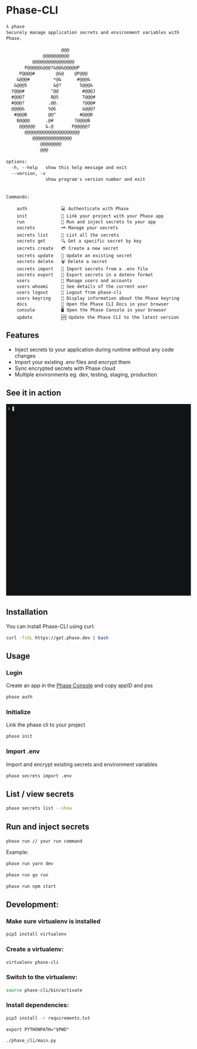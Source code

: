 # Phase-CLI

```
λ phase
Securely manage application secrets and environment variables with Phase.

                     @@@
              @@@@@@@@@@
          @@@@@@@@@@@@@@@@
       P@@@@@&@@@?&@@&@@@@@P
     P@@@@#        @&@    @P@@@
    &@@@#         *@&      #@@@&
   &@@@5          &@?       5@@@&
  Y@@@#          ^@@         #@@@J
  #@@@7          B@5         7@@@#
  #@@@?         .@@.         ?@@@#
  @@@@&         5@G          &@@@7
   #@@@B        @@^         #@@@B
    B@@@@      .@#        7@@@@B
     @@@@@@    &.@       P@@@@@7
       @@@@@@@@@@@@@@@@@@@@@
          @@@@@@@@@@@@@@@
             @@@@@@@@
             @@@

options:
  -h, --help   show this help message and exit
  --version, -v
               show program's version number and exit


Commands:

    auth             💻 Authenticate with Phase
    init             🔗 Link your project with your Phase app
    run              🚀 Run and inject secrets to your app
    secrets          🗝️ Manage your secrets
    secrets list     📇 List all the secrets
    secrets get      🔍 Get a specific secret by key
    secrets create   💳 Create a new secret
    secrets update   📝 Update an existing secret
    secrets delete   🗑️ Delete a secret
    secrets import   📩 Import secrets from a .env file
    secrets export   🥡 Export secrets in a dotenv format
    users            👥 Manage users and accounts
    users whoami     🙋 See details of the current user
    users logout     🏃 Logout from phase-cli
    users keyring    🔐 Display information about the Phase keyring
    docs             📖 Open the Phase CLI Docs in your browser
    console          🖥️ Open the Phase Console in your browser
    update           🆙 Update the Phase CLI to the latest version
```

## Features

- Inject secrets to your application during runtime without any code changes
- Import your existing .env files and encrypt them
- Sync encrypted secrets with Phase cloud
- Multiple environments eg. dev, testing, staging, production

## See it in action

[![asciicast](media/phase-cli-demo.gif)](asciinema-cli-demo)

## Installation

You can install Phase-CLI using curl:

```bash
curl -fsSL https://get.phase.dev | bash
```

## Usage

### Login

Create an app in the [Phase Console](https://console.phase.dev) and copy appID and pss

```bash
phase auth
```

### Initialize

Link the phase cli to your project

```bash
phase init
```

### Import .env

Import and encrypt existing secrets and environment variables

```bash
phase secrets import .env
```

## List / view secrets

```bash
phase secrets list --show
```

## Run and inject secrets

`phase run // your run command`

Example:

```bash
phase run yarn dev
```

```bash
phase run go run
```

```bash
phase run npm start
```

## Development:

### Make sure virtualenv is installed

```bash
pip3 install virtualenv

```

### Create a virtualenv:

```bash
virtualenv phase-cli
```

### Switch to the virtualenv:

```bash
source phase-cli/bin/activate
```

### Install dependencies:

```bash
pip3 install -r requirements.txt
```

```
export PYTHONPATH="$PWD"
```

```bash
./phase_cli/main.py
```
